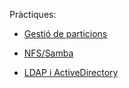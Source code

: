 Pràctiques:

- [Gestió de particions](https://htmlpreview.github.io/?https://github.com/PolNie/Portfoli/blob/main/Moduls/M01%20Sistemes%20informatics/UF2/Gesti%C3%B3%20de%20particions/Gesti%C3%B3_de_particions.html)

- [NFS/Samba](https://htmlpreview.github.io/?)

- [LDAP i ActiveDirectory](https://htmlpreview.github.io/?)

